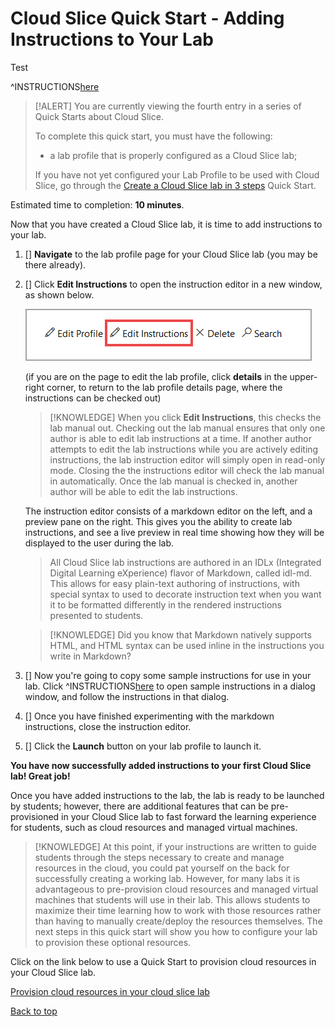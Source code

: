 # Cloud Slice Quick Start - Adding Instructions to Your Lab

Test 

^INSTRUCTIONS[here](Test) 

> [!ALERT] You are currently viewing the fourth entry in a series of Quick Starts about Cloud Slice.
>
> To complete this quick start, you must have the following:
> * a lab profile that is properly configured as a Cloud Slice lab;
> 
> If you have not yet configured your Lab Profile to be used with Cloud Slice, go through the [Create a Cloud Slice lab in 3 steps](create.md) Quick Start.

Estimated time to completion: **10 minutes**.

Now that you have created a Cloud Slice lab, it is time to add instructions to your lab.

1. [] **Navigate** to the lab profile page for your Cloud Slice lab (you may be there already).

1. [] Click **Edit Instructions** to open the instruction editor in a new window, as shown below.

    ![Edit instructions](images/edit-instructions.png)

    (if you are on the page to edit the lab profile, click **details** in the upper-right corner, to return to the lab profile details page, where the instructions can be checked out)

    > [!KNOWLEDGE] When you click **Edit Instructions**, this checks the lab manual out. Checking out the lab manual ensures that only one author is able to edit lab instructions at a time. If another author attempts to edit the lab instructions while you are actively editing instructions, the lab instruction editor will simply open in read-only mode. Closing the the instructions editor will check the lab manual in automatically. Once the lab manual is checked in, another author will be able to edit the lab instructions.

    The instruction editor consists of a markdown editor on the left, and a preview pane on the right. This gives you the ability to create lab instructions, and see a live preview in real time showing how they will be displayed to the user during the lab.
    
    > All Cloud Slice lab instructions are authored in an IDLx (Integrated Digital Learning eXperience) flavor of Markdown, called idl-md. This allows for easy plain-text authoring of instructions, with special syntax to used to decorate instruction text when you want it to be formatted differently in the rendered instructions presented to students.

    > [!KNOWLEDGE] Did you know that Markdown natively supports HTML, and HTML syntax can be used inline in the instructions you write in Markdown?
    
1. [] Now you're going to copy some sample instructions for use in your lab. Click ^INSTRUCTIONS[here](sample-instructions.md) to open sample instructions in a dialog window, and follow the instructions in that dialog.
    
1. [] Once you have finished experimenting with the markdown instructions, close the instruction editor.

1. [] Click the **Launch** button on your lab profile to launch it. 

**You have now successfully added instructions to your first Cloud Slice lab! Great job!**

Once you have added instructions to the lab, the lab is ready to be launched by students; however, there are additional features that can be pre-provisioned in your Cloud Slice lab to fast forward the learning experience for students, such as cloud resources and managed virtual machines.

> [!KNOWLEDGE] At this point, if your instructions are written to guide students through the steps necessary to create and manage resources in the cloud, you could pat yourself on the back for successfully creating a working lab. However, for many labs it is advantageous to pre-provision cloud resources and managed virtual machines that students will use in their lab. This allows students to maximize their time learning how to work with those resources rather than having to manually create/deploy the resources themselves. The next steps in this quick start will show you how to configure your lab to provision these optional resources.

Click on the link below to use a Quick Start to provision cloud resources in your Cloud Slice lab.

[Provision cloud resources in your cloud slice lab](provision-cloud-resources.md)

[Back to top][back-to-top]

[back-to-top]: #cloud-slice-quick-start---adding-instructions-to-your-lab "Return to the top of the document"
